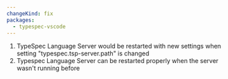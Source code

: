 ```yaml
---
changeKind: fix
packages:
  - typespec-vscode
---
```


1. TypeSpec Language Server would be restarted with new settings when setting "typespec.tsp-server.path" is changed
2. Typespec Language Server can be restarted properly when the server wasn't running before
